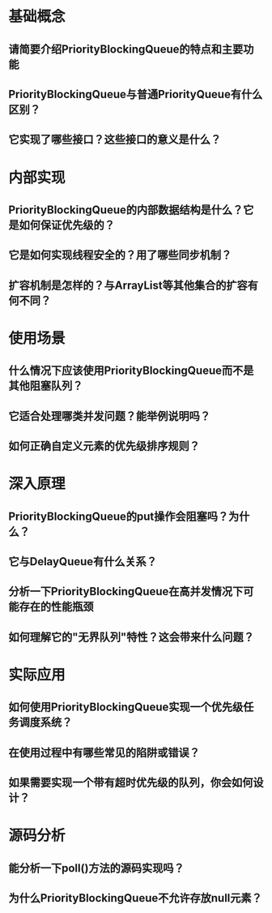 
# 基础概念
## 请简要介绍PriorityBlockingQueue的特点和主要功能
## PriorityBlockingQueue与普通PriorityQueue有什么区别？
## 它实现了哪些接口？这些接口的意义是什么？

# 内部实现
## PriorityBlockingQueue的内部数据结构是什么？它是如何保证优先级的？
## 它是如何实现线程安全的？用了哪些同步机制？
## 扩容机制是怎样的？与ArrayList等其他集合的扩容有何不同？

# 使用场景
## 什么情况下应该使用PriorityBlockingQueue而不是其他阻塞队列？
## 它适合处理哪类并发问题？能举例说明吗？
## 如何正确自定义元素的优先级排序规则？

# 深入原理
## PriorityBlockingQueue的put操作会阻塞吗？为什么？
## 它与DelayQueue有什么关系？
## 分析一下PriorityBlockingQueue在高并发情况下可能存在的性能瓶颈
## 如何理解它的"无界队列"特性？这会带来什么问题？

# 实际应用
## 如何使用PriorityBlockingQueue实现一个优先级任务调度系统？
## 在使用过程中有哪些常见的陷阱或错误？
## 如果需要实现一个带有超时优先级的队列，你会如何设计？

# 源码分析
## 能分析一下poll()方法的源码实现吗？
## 为什么PriorityBlockingQueue不允许存放null元素？

